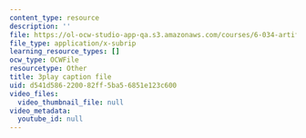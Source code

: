 ```yaml
---
content_type: resource
description: ''
file: https://ol-ocw-studio-app-qa.s3.amazonaws.com/courses/6-034-artificial-intelligence-fall-2010/d541d586220082ff5ba56851e123c600_09mb78oiPkA.srt
file_type: application/x-subrip
learning_resource_types: []
ocw_type: OCWFile
resourcetype: Other
title: 3play caption file
uid: d541d586-2200-82ff-5ba5-6851e123c600
video_files:
  video_thumbnail_file: null
video_metadata:
  youtube_id: null
---
```

